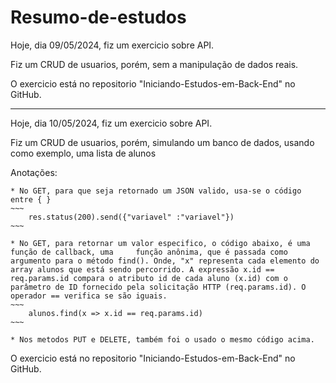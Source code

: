 # Resumo-de-estudos

Hoje, dia 09/05/2024, fiz um exercicio sobre API.

Fiz um CRUD de usuarios, porém, sem a manipulação de dados reais.

O exercicio está no repositorio "Iniciando-Estudos-em-Back-End" no GitHub.


-----------------------------------------------------------------------------------
Hoje, dia 10/05/2024, fiz um exercicio sobre API.

Fiz um CRUD de usuarios, porém, simulando um banco de dados, usando como exemplo, uma lista de alunos

Anotações:

	* No GET, para que seja retornado um JSON valido, usa-se o código entre { }
	~~~
		res.status(200).send({"variavel" :"variavel"})
	~~~
	
	* No GET, para retornar um valor especifico, o código abaixo, é uma função de callback, uma 	função anônima, que é passada como argumento para o método find(). Onde, "x" representa cada elemento do array alunos que está sendo percorrido. A expressão x.id == req.params.id compara o atributo id de cada aluno (x.id) com o parâmetro de ID fornecido pela solicitação HTTP (req.params.id). O operador == verifica se são iguais.
	~~~
		alunos.find(x => x.id == req.params.id)
	~~~

	* Nos metodos PUT e DELETE, também foi o usado o mesmo código acima.

O exercicio está no repositorio "Iniciando-Estudos-em-Back-End" no GitHub.